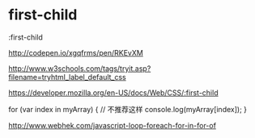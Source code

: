 # first-child



:first-child



http://codepen.io/xgqfrms/pen/RKEvXM


http://www.w3schools.com/tags/tryit.asp?filename=tryhtml_label_default_css



https://developer.mozilla.org/en-US/docs/Web/CSS/:first-child 










for (var index in myArray) {    // 不推荐这样
  console.log(myArray[index]);
}




http://www.webhek.com/javascript-loop-foreach-for-in-for-of






